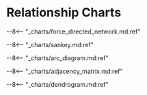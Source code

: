 # Relationship Charts

--8<-- "_charts/force_directed_network.md:ref"

--8<-- "_charts/sankey.md:ref"

--8<-- "_charts/arc_diagram.md:ref"

--8<-- "_charts/adjacency_matrix.md:ref"

--8<-- "_charts/dendrogram.md:ref"